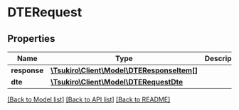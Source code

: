 # DTERequest

## Properties
Name | Type | Description | Notes
------------ | ------------- | ------------- | -------------
**response** | [**\Tsukiro\Client\Model\DTEResponseItem[]**](DTEResponseItem.md) |  | [optional] 
**dte** | [**\Tsukiro\Client\Model\DTERequestDte**](DTERequestDte.md) |  | [optional] 

[[Back to Model list]](../../README.md#documentation-for-models) [[Back to API list]](../../README.md#documentation-for-api-endpoints) [[Back to README]](../../README.md)

